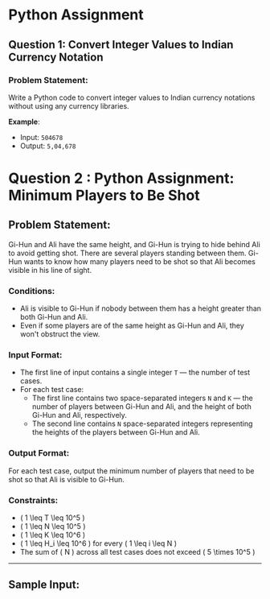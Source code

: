 # Python Assignment

## Question 1: Convert Integer Values to Indian Currency Notation

### Problem Statement:
Write a Python code to convert integer values to Indian currency notations without using any currency libraries.

**Example**:
- Input: `504678`
- Output: `5,04,678`



# Question 2 : Python Assignment: Minimum Players to Be Shot

## Problem Statement:
Gi-Hun and Ali have the same height, and Gi-Hun is trying to hide behind Ali to avoid getting shot. There are several players standing between them. Gi-Hun wants to know how many players need to be shot so that Ali becomes visible in his line of sight.

### Conditions:
- Ali is visible to Gi-Hun if nobody between them has a height greater than both Gi-Hun and Ali.
- Even if some players are of the same height as Gi-Hun and Ali, they won't obstruct the view.

### Input Format:
- The first line of input contains a single integer `T` — the number of test cases.
- For each test case:
  - The first line contains two space-separated integers `N` and `K` — the number of players between Gi-Hun and Ali, and the height of both Gi-Hun and Ali, respectively.
  - The second line contains `N` space-separated integers representing the heights of the players between Gi-Hun and Ali.

### Output Format:
For each test case, output the minimum number of players that need to be shot so that Ali is visible to Gi-Hun.

### Constraints:
- \( 1 \leq T \leq 10^5 \)
- \( 1 \leq N \leq 10^5 \)
- \( 1 \leq K \leq 10^6 \)
- \( 1 \leq H_i \leq 10^6 \) for every \( 1 \leq i \leq N \)
- The sum of \( N \) across all test cases does not exceed \( 5 \times 10^5 \)

---

## Sample Input:



